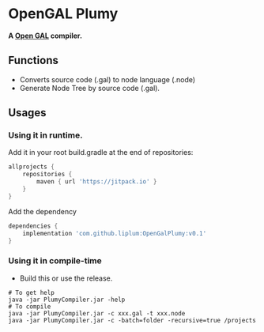 # OpenGAL Plumy
**A [Open GAL](https://github.com/liplum/OpenGAL) compiler.**

## Functions
- Converts source code (.gal) to node language (.node)
- Generate Node Tree by source code (.gal).
## Usages
### Using it in runtime.

Add it in your root build.gradle at the end of repositories:
```groovy
allprojects {  
    repositories {
        maven { url 'https://jitpack.io' }
    }
}
```
Add the dependency
```groovy
dependencies {
    implementation 'com.github.liplum:OpenGalPlumy:v0.1'
}
```

### Using it in compile-time

- Build this or use the release.
```shell
# To get help
java -jar PlumyCompiler.jar -help
# To compile
java -jar PlumyCompiler.jar -c xxx.gal -t xxx.node
java -jar PlumyCompiler.jar -c -batch=folder -recursive=true /projects
```